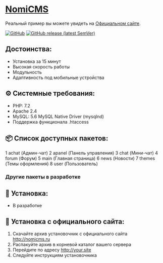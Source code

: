 # [NomiCMS](https://github.com/nomicms/NomiCMS)

Реальный пример вы можете увидеть на [Официальном сайте](http://phpoint.ru/).

[![GitHub](https://img.shields.io/github/license/nomicms/NomiCMS?color=blue)](https://github.com/nomicms/NomiCMS/blob/master/LICENSE)
[![GitHub release (latest SemVer)](https://img.shields.io/github/v/release/nomicms/NomiCMS)](https://github.com/nomicms/NomiCMS/releases)

## Достоинства:
- Установка за 15 минут
- Высокая скорость работы
- Модульность
- Адаптивность под мобильные устройства

## :gear: Системные требования:
- PHP: 7.2
- Apache 2.4
- MySQL: 5.6 MySQL Native Driver (mysqlnd)
- Поддержка функционала .htaccess

## :package: Список доступных пакетов:
1 achat (Админ-чат)
2 apanel (Панель управления)
3 chat (Мини-чат)
4 forum (Форум)
5 main (Главная страница)
6 news (Новости)
7 themes (Темы оформления)
8 user (Пользователь)
### Другие пакеты в разработке

## :wrench: Установка:
- В разработке

## :wrench: Установка с официального сайта:
1. Скачайте архив установочник с официального сайта http://nomicms.ru
2. Распакуйте архив в корневой каталог вашего сервера
3. Перейдите по адресу http://your.site
4. Следуйте инструкциям установочника
